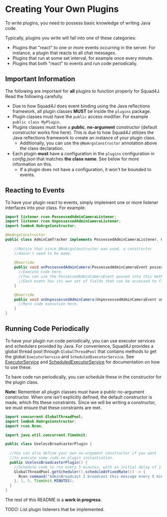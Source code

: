 # Creating Your Own Plugins

To write plugins, you need to possess basic knowledge of writing Java code.

Typically, plugins you write will fall into one of these categories:

- Plugins that "react" to one or more events occurring in the server. For instance, a plugin that reacts to all chat messages.
- Plugins that run at some set interval, for example once every minute.
- Plugins that both "react" to events and run code periodically.

## Important Information
The following are important for **all** plugins to function properly for Squad4J. Read the following carefully.

- Due to how Squad4J does event binding using the Java reflections framework, all plugin classes **MUST** be inside the `plugins` package. 
- Plugin classes must have the `public` access modifier. For example `public class MyPlugin`.
- Plugins classes must have a **public**, **no-argument** constructor (default constructor works fine here). This is due to how Squad4J utilizes the Java reflections framework to create an instance of your plugin class.
  - Additionally, you can use the `@NoArgsConstructor` annotation above the class declaration.
- Each plugin **must** have a configuration in the `plugins` configuration in *config.json* that matches **the class name**. See below for more information on this.
  - If a plugin does not have a configuration, it won't be bounded to events.

## Reacting to Events
To have your plugin react to events, simply implement one or more listener interfaces into your class. For example:

```java
import listener.rcon.PossessedAdminCameraListener;
import listener.rcon.UnpossessedAdminCameraListener;
import lombok.NoArgsConstructor;

@NoArgsConstructor
public class AdminCamTracker implements PossessedAdminCameraListener, UnpossessedAdminCameraListener {
    
    //Notice that since @NoArgsConstructor was used, a constructor
    //doesn't need to be made.
    
    @Override
    public void onPossessedAdminCamera(PossessedAdminCameraEvent possessedAdminCameraEvent) {
      //Execute code here.
      //You can use the PossessedAdminCameraEvent passed into this method for details of the event.
      //Each event has its own set of fields that can be accessed to figure out details of the event.
    }

    @Override
    public void onUnpossessedAdminCamera(UnpossessedAdminCameraEvent unpossessedAdminCameraEvent) {
      //More code execution here.
    }
}
```

## Running Code Periodically
To have your plugin run code periodically, you can use executor services and schedulers provided by Java. For convenience,
Squad4J provides a global thread pool through `GlobalThreadPool` that contains methods to get the global `ExecutorService` 
and `ScheduledExecutorService`. See [ExecutorService](https://docs.oracle.com/javase/8/docs/api/java/util/concurrent/ExecutorService.html) and 
[ScheduledExecutorService](https://docs.oracle.com/javase/7/docs/api/java/util/concurrent/ScheduledExecutorService.html) for
documentation on how to use these.

To have code run periodically, you can schedule these in the constructor for the plugin class. 

**Note:** Remember all plugin classes must have a public no-argument constructor. When one isn't explicitly defined,
the default constructor is made, which fits these constraints. Since we will be writing a constructor, we must ensure that
these constraints are met.

```java
import concurrent.GlobalThreadPool;
import lombok.NoArgsConstructor;
import rcon.Rcon;

import java.util.concurrent.TimeUnit;

public class UselessBroadcasterPlugin {
    
  //You can also define your own no-argument constructor if you want
  //to execute some code on plugin instantiation.
  public UselessBroadcasterPlugin() {
    //Schedule code to run every 5 minutes, with an initial delay of 1 minute.
    GlobalThreadPool.getScheduler().scheduleAtFixedRate(() -> {
      Rcon.command("AdminBroadcast I broadcast this message every 5 minutes.");
    }, 1, 5, TimeUnit.MINUTES);
  }
}
```

The rest of this README is a **work in progress**.

TODO: List plugin listeners that be implemented.